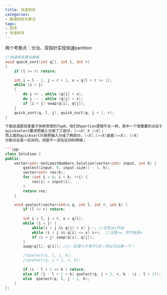 ```yaml
---
title: 快速排序
categories:
- 数据结构与算法
tags: 
- 排序
- 快速排序
---
```


两个考察点：分治、双指针实现快速partition

```cpp
//快速排序算法模板
void quick_sort(int q[], int l, int r)
{
    if (l >= r) return;

    int i = l - 1, j = r + 1, x = q[l + r >> 1];
    while (i < j)
    {
        do i ++ ; while (q[i] < x);
        do j -- ; while (q[j] > x);
        if (i < j) swap(q[i], q[j]);
    }
    quick_sort(q, l, j), quick_sort(q, j + 1, r);
}

下面这道题目是基于快排思想的TopK，他们的partion逻辑不太一样，其中一个很重要的点在于：
quickselect要求把输入分成了三部分，[<=X] X [>X]；
而上面的quicksort只是把输入分成了两部分，[<X],[>=X]或者[<=X], [>X]
分割点在某一区间内，但是不一定在区间的两端；

```cpp
class Solution {
public:
    vector<int> GetLeastNumbers_Solution(vector<int> input, int k) {
        qselect(input, 0, input.size() - 1, k);
        vector<int> res(k);
        for (int i = 0; i < k; ++i) {
            res[i] = input[i];
        }
        return res;
    }

    void qselect(vector<int>& q, int l, int r, int k) {
        if (l >= r) return;
        
        int i = l, j = r, x = q[l];
        while (i < j) {
            while(i < j && q[j] > x) j--; //优先从j开始
            while (i < j && q[i] <= x) i++;  //注意<=，而不能是<
            if (i < j) swap(q[i], q[j]);
        }  
        swap(q[l], q[i]); //i一定是小于等于l的；所以可以换一下！

        //qselect(q, l, j, k);
        //qselect(q, j + 1, r, k);
        
        if (i - l + 1 == k ) return;
        else if (i - l + 1 < k) qselect(q, j + 1, r, k - (i - l + 1)); 
        else  qselect(q, l, j - 1, k);
    }
};
```